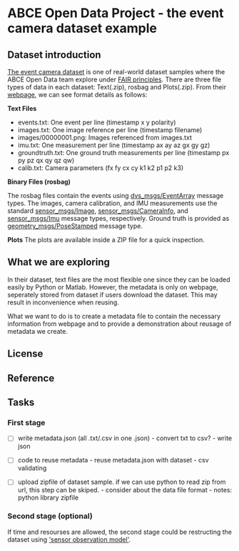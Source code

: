 # ABCE Open Data Project - the event camera dataset example

## Dataset introduction

[The event camera dataset](https://rpg.ifi.uzh.ch/davis_data.html) is one of real-world dataset samples where the ABCE Open Data team explore under [FAIR principles](https://www.go-fair.org/fair-principles/).
There are three file types of data in each dataset: Text(.zip), rosbag and Plots(.zip). From their [webpage](https://rpg.ifi.uzh.ch/davis_data.html), we can see format details as follows:

**Text Files**

- events.txt: One event per line (timestamp x y polarity)
- images.txt: One image reference per line (timestamp filename)
- images/00000001.png: Images referenced from images.txt
- imu.txt: One measurement per line (timestamp ax ay az gx gy gz)
- groundtruth.txt: One ground truth measurements per line (timestamp px py pz qx qy qz qw)
- calib.txt: Camera parameters (fx fy cx cy k1 k2 p1 p2 k3)

**Binary Files (rosbag)**

The rosbag files contain the events using [dvs_msgs/EventArray](https://github.com/uzh-rpg/rpg_dvs_ros/blob/master/dvs_msgs/msg/EventArray.msg) message types. 
The images, camera calibration, and IMU measurements use the standard [sensor_msgs/Image](http://docs.ros.org/api/sensor_msgs/html/msg/Image.html), [sensor_msgs/CameraInfo](http://docs.ros.org/api/sensor_msgs/html/msg/CameraInfo.html), and [sensor_msgs/Imu](http://docs.ros.org/api/sensor_msgs/html/msg/Imu.html) message types, respectively. 
Ground truth is provided as [geometry_msgs/PoseStamped](http://docs.ros.org/api/geometry_msgs/html/msg/PoseStamped.html) message type.

**Plots**
The plots are available inside a ZIP file for a quick inspection.

## What we are exploring

In their dataset, text files are the most flexible one since they can be loaded easily by Python or Matlab. However, the metadata is only on webpage, seperately stored from dataset if users download the dataset. This may result in inconvenience when reusing.

What we want to do is to create a metadata file to contain the necessary information from webpage and to provide a demonstration about reusage of metadata we create. 

## License

## Reference

## Tasks


### First stage

- [ ] write metadata.json (all .txt/.csv in one .json)
      - convert txt to csv?
      - write json
- [ ] code to reuse metadata
      - reuse metadata.json with dataset
      - csv validating
- [ ] upload zipfile of dataset sample. if we can use python to read zip from url, this step can be skiped.
      - consider about the data file format
      - notes: python library zipfile


### Second stage (optional)

If time and resourses are allowed, the second stage could be restructing the dataset using ['sensor observation model'](https://www.w3.org/TR/vocab-ssn/#Observations-overview).
